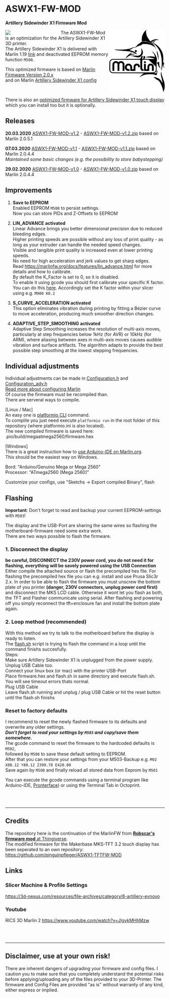 # ASWX1-FW-MOD  
**Artillery Sidewinder X1 Firmware Mod**  


<img align="right" width="175" src="https://github.com/MarlinFirmware/Marlin/raw/2.0.x/buildroot/share/pixmaps/logo/marlin-250.png" style="max-width:100%;">

<img align="left" width="175" src="https://github.com/pinguinpfleger/ASWX1-FW-MOD/blob/2.0.x/artillery_logo_brand.png?raw=true" style="max-width:100%;">

 
The ASWX1-FW-Mod is an optimization for the Artillery Sidewinder X1 3D printer.  
The Artillery Sidewinder X1 is delivered with Marlin 1.19 [link](http://www.artillery3d.com/DownLoad/15688.html) and deactivated EEPROM memory function `M500`.  
  
This optimized firmware is based on [Marlin Firmware Version 2.0.x](https://github.com/MarlinFirmware/Marlin/tree/2.0.x)  
and on Marlin [Artillery Sidewinder X1 config](https://github.com/MarlinFirmware/Configurations/tree/master/config/examples/Artillery/Sidewinder%20X1)  

<br>

There is also an [optimized firmware for Artillery Sidewinder X1 touch display](https://github.com/pinguinpfleger/ASWX1-TFTFW-MOD) which you can install too but it is optionally.  

## Releases  
**20.03.2020** [ASWX1-FW-MOD-v1.2](https://github.com/pinguinpfleger/ASWX1-FW-MOD/releases/tag/ASWX1-FW-MOD-v1.2) - [ASWX1-FW-MOD-v1.2.zip](https://github.com/pinguinpfleger/ASWX1-FW-MOD/releases/download/ASWX1-FW-MOD-v1.2/ASWX1-FW-MOD-v1.2.zip)  based on Marlin 2.0.5.1  

**07.03.2020** [ASWX1-FW-MOD-v1.1](https://github.com/pinguinpfleger/ASWX1-FW-MOD/releases/tag/ASWX1-FW-MOD-v1.1) - [ASWX1-FW-MOD-v1.1.zip](https://github.com/pinguinpfleger/ASWX1-FW-MOD/releases/download/ASWX1-FW-MOD-v1.1/ASWX1-FW-MOD-v1.1.zip)  based on Marlin 2.0.4.4  
*Maintained some basic changes (e.g. the possibility to store babystepping)*  
  
**29.02.2020** [ASWX1-FW-MOD-v1.0](https://github.com/pinguinpfleger/ASWX1-FW-MOD/releases/tag/ASWX1-FW-MOD-v1.0) - [ASWX1-FW-MOD-v1.0.zip](https://github.com/pinguinpfleger/ASWX1-FW-MOD/releases/download/ASWX1-FW-MOD-v1.0/ASWX1-FW-MOD-v1.0.zip)  based on Marlin 2.0.4.4  
   
## Improvements  

1. **Save to EEPROM**  
   Enabled EEPROM `M500` to persist settings.  
   Now you can store PIDs and Z-Offsets to EEPROM  

2. **LIN_ADVANCE activated**  
    Linear Advance brings you better dimensional precision due to reduced bleeding edges.  
    Higher printing speeds are possible without any loss of print quality - as long as your extruder can handle the needed speed changes.  
    Visible and tangible print quality is increased even at lower printing speeds.  
    No need for high acceleration and jerk values to get sharp edges.  
   Read https://marlinfw.org/docs/features/lin_advance.html for more details and how to calibrate.  
   By default the K_Factor is set to 0, so it is disabled.  
   To enable it using gcode you should first calibrate your specific K factor.  
   You can do this [here](https://marlinfw.org/tools/lin_advance/k-factor.html). Accordingly set the K factor within your slicer using e.g. `M900 K0.2`  

4. **S_CURVE_ACCELERATION activated**  
   This option eliminates vibration during printing by fitting a Bézier curve to move acceleration, producing much smoother direction changes.  
  
5. **ADAPTIVE_STEP_SMOOTHING activated**  
    Adaptive Step Smoothing increases the resolution of multi-axis moves, particularly at step frequencies below 1kHz (for AVR) or 10kHz (for ARM), where aliasing between axes in multi-axis moves causes audible vibration and surface artifacts.
    The algorithm adapts to provide the best possible step smoothing at the lowest stepping frequencies.  



## Individual adjustments  
Individual adjustments can be made in [Configuration.h](/Marlin/Configuration.h) and [Configuration_adv.h](/Marlin/Configuration_adv.h)  
[Read more about configuring Marlin](https://marlinfw.org/docs/configuration/configuration.html)  
Of course the firmware must be recompiled than.  
There are serveral ways to compile.

\[Linux / Mac\]  
An easy one is [platformio CLI](https://docs.platformio.org/en/latest/installation.html#installation-methods) command.  
To complile you just need execute `platformio run` in the root folder of this repository (where platformio.ini is also located).  
The new compiled firmware is saved here: .pio/build/megaatmega2560/firmware.hex  

\[Windows\]  
There is a great instruction how to [use Arduino-IDE on Marlin.org](https://marlinfw.org/docs/basics/install_arduino.html).  
This should be the easiest way on Windows.  
  
Bord: "Arduino/Genuino Mega or Mega 2560"  
Processor: "ATmega2560 (Mega 2560)"  

Customize your configs, use "Sketchs -> Export compiled Binary", flash

  
## Flashing  
**Important**: Don't forget to read and backup your current EEPROM-settings with `M503`!  
  
The display and the USB-Port are sharing the same wires so flashing the motherboard-firmware need some extra work.  
There are two ways possible to flash the firmware.  
  
### 1. Disconnect the display  
**be careful, DISCONNECT the 230V power cord, you do not need it for flashing, everything will be savely powered using the USB Connection**  
Either compile the attached source or flash the precompiled hex file. For flashing the precompiled hex file you can e.g. install and use Prusa Slic3r 2.x. In order to be able to flash the firmware you must unscrew the bottom plate of you printer **(danger, 230V connectors, unplug power cord first)** and disconnect the MKS LCD cable. Otherwise it wont let you flash as both, the TFT and Flasher communicate using serial. After flashing and powering off you simply reconnect the tft+enclosure fan and install the bottom plate again.

  
### 2. Loop method (recommended)  
With this method we try to talk to the motherboard before the display is ready to listen.  
The [flash.sh](/flash.sh) script is trying to flash the command in a loop until the command finishs succesfully.  
Steps:  
Make sure Artillery Sidewinder X1 is unplugged from the power supply.  
Unplug USB Cable too.  
Connect your linux box (or mac) with the printer USB-Port  
Place firmware.hex and flash.sh in same directory and execute flash.sh.  
You will see timeout errors thats normal.  
Plug USB Cable  
Leave flash.sh running and unplug / plug USB Cable or hit the reset button until the flash.sh finishs  
  
  
### Reset to factory defaults  
I recommend to reset the newly flashed firmware to its defaults and overwrite any older settings.  
***Don't forget to read your settings by `M503` and copy/save them somewhere.***  
The gcode command to reset the firmware to the hardcoded defaults is `M502`,  
followed by `M500` to save these default setting to EEPROM.  
After that you can restore your settings from your M503-Backup e.g. `M92 X80.12 Y80.12 Z399.78 E420.00`  
Save again by `M500` and finally reload all stored data from Eeprom by `M501`  

You can execute the gcode commands using a terminal program like Arduino-IDE, [Pronterface](https://www.pronterface.com/)) or using the Terminal Tab in Octoprint.    
  
<br><br><hr>  

## Credits  
The repository here is the continuation of the MarlinFW from [**Robscar's firmware mod** at Thingiverse](https://www.thingiverse.com/thing:3856144).  
The modified firmware for the Makerbase MKS-TFT 3.2 touch display has been seperated to an own repository:  
https://github.com/pinguinpfleger/ASWX1-TFTFW-MOD
  

## Links

### Slicer Machine & Profile Settings
https://3d-nexus.com/resources/file-archives/category/8-artillery-evnovo

### Youtube
RICS 3D Marlin 2 https://www.youtube.com/watch?v=JlgykMHhMzw  
  
<br><br><hr>  

## Disclaimer, use at your own risk!  
There are inherent dangers of upgrading your firmware and config files. I caution you to make sure that you completely understand the potential risks before applying/uploading any of the files provided to your 3D-Printer. The firmware and Config Files are provided "as is" without warranty of any kind, either express or implied.
